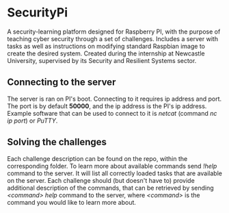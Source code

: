 # SecurityPi

A security-learning platform designed for Raspberry PI, with the purpose of teaching cyber security through a set of challenges. Includes a server with tasks as well as instructions on modifying standard Raspbian image to create the desired system. Created during the internship at Newcastle University, supervised by its Security and Resilient Systems sector.

## Connecting to the server

The server is ran on PI's boot. Connecting to it requires ip address and port. The port is by default **50000**, and the ip address is the PI's ip address. Example software that can be used to connect to it is *netcat* (command *nc ip port*) or *PuTTY*.

## Solving the challenges

Each challenge description can be found on the repo, within the corresponding folder. To learn more about available commands send *!help* command to the server. It will list all correctly loaded tasks that are available on the server. Each challenge should (but doesn't have to) provide additional description of the commands, that can be retrieved by sending *\<command\> help* command to the server, where *\<command\>* is the command you would like to learn more about.
